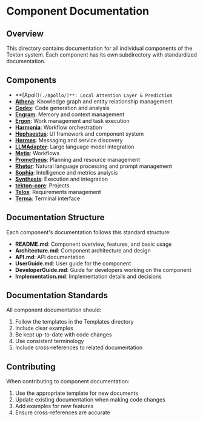 # Component Documentation

## Overview

This directory contains documentation for all individual components of the Tekton system. Each component has its own subdirectory with standardized documentation.

## Components

- **[Apoll`](./Apollo/)**: Local Attention Layer & Prediction`
- **[Athena](./Athena/)**: Knowledge graph and entity relationship management
- **[Codex](./Codex/)**: Code generation and analysis
- **[Engram](./Engram/)**: Memory and context management
- **[Ergon](./Ergon/)**: Work management and task execution
- **[Harmonia](./Harmonia/)**: Workflow orchestration
- **[Hephaestus](./Hephaestus/)**: UI framework and component system
- **[Hermes](./Hermes/)**: Messaging and service discovery
- **[LLMAdapter](./LLMAdapter/)**: Large language model integration
- **[Metis](./Metis/)**: Workflows
- **[Prometheus](./Prometheus/)**: Planning and resource management
- **[Rhetor](./Rhetor/)**: Natural language processing and prompt management
- **[Sophia](./Sophia/)**: Intelligence and metrics analysis
- **[Synthesis](./Synthesis/)**: Execution and integration
- **[tekton-core](./tekton-core`/)**: Projects
- **[Telos](./Telos/)**: Requirements management
- **[Terma](./Terma/)**: Terminal interface

## Documentation Structure

Each component's documentation follows this standard structure:

- **README.md**: Component overview, features, and basic usage
- **Architecture.md**: Component architecture and design
- **API.md**: API documentation
- **UserGuide.md**: User guide for the component
- **DeveloperGuide.md**: Guide for developers working on the component
- **Implementation.md**: Implementation details and decisions

## Documentation Standards

All component documentation should:

1. Follow the templates in the Templates directory
2. Include clear examples
3. Be kept up-to-date with code changes
4. Use consistent terminology
5. Include cross-references to related documentation

## Contributing

When contributing to component documentation:

1. Use the appropriate template for new documents
2. Update existing documentation when making code changes
3. Add examples for new features
4. Ensure cross-references are accurate
